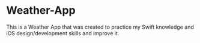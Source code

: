 # Weather-App
This is a Weather App that was created to practice my Swift knowledge and iOS design/development skills and improve it.
